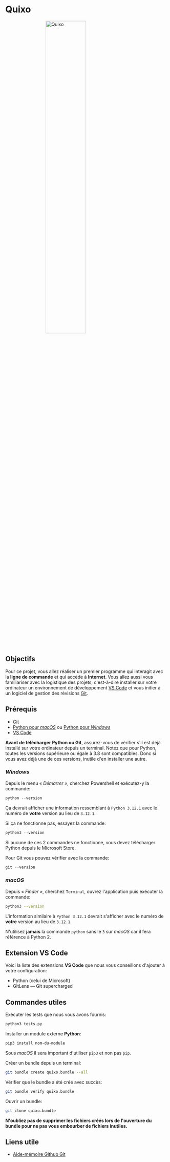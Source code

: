 # Quixo

<img src="https://pax.ulaval.ca/static/GLO-1901/images/quixo.jpg" style="display: block; margin-left: auto; margin-right: auto;" alt="Quixo" width="50%" height="auto">

## Objectifs

Pour ce projet, vous allez réaliser un premier programme qui interagit avec la **ligne de commande** et qui accède à **Internet**. Vous allez aussi vous familiariser avec la logistique des projets, c'est-à-dire installer sur votre ordinateur un environnement de développement [VS Code](https://code.visualstudio.com/) et vous initier à un logiciel de gestion des révisions [Git](https://git-scm.com/).

## Prérequis

- [Git](https://git-scm.com/downloads/)
- [Python pour _macOS_](https://www.python.org/downloads/) ou [Python pour _Windows_](https://apps.microsoft.com/detail/9NCVDN91XZQP)
- [VS Code](https://code.visualstudio.com/download/)

**Avant de télécharger Python ou Git**, assurez-vous de vérifier s'il est déjà installé sur votre ordinateur depuis un terminal. Notez que pour Python, toutes les versions supérieure ou égale à 3.8 sont compatibles. Donc si vous avez déjà une de ces versions, inutile d'en installer une autre.

### _Windows_

Depuis le menu _« Démarrer »_, cherchez Powershell et exécutez-y la commande:

```powershell
python --version
```

Ça devrait afficher une information ressemblant à `Python 3.12.1` avec le numéro de **votre** version au lieu de `3.12.1`.

Si ça ne fonctionne pas, essayez la commande:

```powershell
python3 --version
```

Si aucune de ces 2 commandes ne fonctionne, vous devez télécharger Python depuis le Microsoft Store.

Pour Git vous pouvez vérifier avec la commande:

```powershell
git --version
```

### _macOS_

Depuis _« Finder »_, cherchez `Terminal`, ouvrez l'application puis exécuter la commande:

```zsh
python3 --version
```

L'information similaire à `Python 3.12.1` devrait s'afficher avec le numéro de **votre** version au lieu de `3.12.1`.

N'utilisez **jamais** la commande `python` sans le `3` sur _macOS_ car il fera référence à Python 2.

## Extension VS Code

Voici la liste des extensions **VS Code** que nous vous conseillons d'ajouter à votre configuration:

- Python (celui de Microsoft)
- GitLens — Git supercharged

## Commandes utiles

Exécuter les tests que nous vous avons fournis:

```bash
python3 tests.py
```

Installer un module externe **Python**:

```bash
pip3 install nom-du-module
```

Sous _macOS_ il sera important d'utiliser `pip3` et non pas `pip`.

Créer un bundle depuis un terminal:

```bash
git bundle create quixo.bundle --all
```

Vérifier que le bundle a été créé avec succès:

```bash
git bundle verify quixo.bundle
```

Ouvrir un bundle:

```bash
git clone quixo.bundle
```

**N'oubliez pas de supprimer les fichiers créés lors de l'ouverture du bundle pour ne pas vous embourber de fichiers inutiles.**

## Liens utile

- [Aide-mémoire Github Git](https://github.github.com/training-kit/downloads/fr/github-git-cheat-sheet.pdf)
